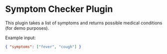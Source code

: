 # Symptom Checker Plugin

This plugin takes a list of symptoms and returns possible medical conditions (for demo purposes).

Example input:
```json
{ "symptoms": ["fever", "cough"] }
